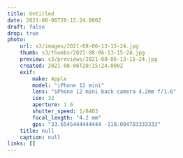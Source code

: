 ```yaml
---
title: Untitled
date: 2021-08-06T20:15:24.000Z
draft: false
drop: true
photo:
    url: s3/images/2021-08-06-13-15-24.jpg
    thumb: s3/thumbs/2021-08-06-13-15-24.jpg
    preview: s3/previews/2021-08-06-13-15-24.jpg
    created: 2021-08-06T20:15:24.000Z
    exif:
        make: Apple
        model: "iPhone 12 mini"
        lens: "iPhone 12 mini back camera 4.2mm f/1.6"
        iso: 32
        aperture: 1.6
        shutter_speed: 1/8403
        focal_length: "4.2 mm"
        gps: "33.6545444444444 -118.004783333333"
    title: null
    caption: null
links: []
---
```

